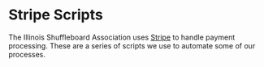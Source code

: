 Stripe Scripts
==============

The Illinois Shuffleboard Association uses [Stripe](https://stripe.com/) to handle payment processing. These are a series of scripts we use to automate some of our processes.
